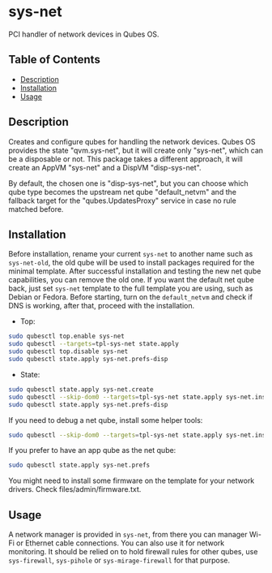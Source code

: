 # sys-net

PCI handler of network devices in Qubes OS.

## Table of Contents

* [Description](#description)
* [Installation](#installation)
* [Usage](#usage)

## Description

Creates and configure qubes for handling the network devices. Qubes OS
provides the state "qvm.sys-net", but it will create only "sys-net", which can
be a disposable or not. This package takes a different approach, it will
create an AppVM "sys-net" and a DispVM "disp-sys-net".

By default, the chosen one is "disp-sys-net", but you can choose which qube
type becomes the upstream net qube "default_netvm" and the fallback target for
the "qubes.UpdatesProxy" service in case no rule matched before.

## Installation

Before installation, rename your current `sys-net` to another name such as
`sys-net-old`, the old qube will be used to install packages required for the
minimal template. After successful installation and testing the new net qube
capabilities, you can remove the old one. If you want the default net qube
back, just set `sys-net` template to the full template you are using, such as
Debian or Fedora. Before starting, turn on the `default_netvm` and check if
DNS is working, after that, proceed with the installation.

- Top:
```sh
sudo qubesctl top.enable sys-net
sudo qubesctl --targets=tpl-sys-net state.apply
sudo qubesctl top.disable sys-net
sudo qubesctl state.apply sys-net.prefs-disp
```

- State:
<!-- pkg:begin:post-install -->
```sh
sudo qubesctl state.apply sys-net.create
sudo qubesctl --skip-dom0 --targets=tpl-sys-net state.apply sys-net.install
sudo qubesctl state.apply sys-net.prefs-disp
```
<!-- pkg:end:post-install -->

If you need to debug a net qube, install some helper tools:
```sh
sudo qubesctl --skip-dom0 --targets=tpl-sys-net state.apply sys-net.install-debug
```

If you prefer to have an app qube as the net qube:
```sh
sudo qubesctl state.apply sys-net.prefs
```

You might need to install some firmware on the template for your network
drivers. Check files/admin/firmware.txt.

## Usage

A network manager is provided in `sys-net`, from there you can manager Wi-Fi
or Ethernet cable connections. You can also use it for network monitoring. It
should be relied on to hold firewall rules for other qubes, use
`sys-firewall`, `sys-pihole` or `sys-mirage-firewall` for that purpose.
